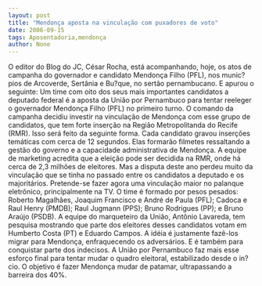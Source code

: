 ```yaml
---
layout: post
title: "Mendonça aposta na vinculação com puxadores de voto"
date: 2006-09-15
tags: Aposentadoria,mendonça
author: None
---
```


O editor do Blog do JC, César Rocha, está acompanhando, hoje,&nbsp;os atos de campanha do governador e candidato Mendonça Filho (PFL), nos munic?pios de Arcoverde, Sertânia e Bu?que, no sertão pernambucano.&nbsp;E apurou o seguinte:
Um time com oito dos seus mais importantes candidatos a deputado federal é a aposta da União por Pernambuco para tentar reeleger o governador Mendonça Filho (PFL) no primeiro turno. 
O comando da campanha decidiu investir na vinculação de Mendonça com esse grupo de candidatos, que tem forte inserção na Região Metropolitanda do Recife (RMR).
Isso será feito da seguinte forma. Cada candidato gravou inserções temáticas com cerca de 12 segundos. Elas formarão filmetes ressaltando a gestão do governo e a capacidade administrativa de Mendonça. 
A equipe de marketing acredita que a eleição pode ser decidida na RMR, onde há cerca de 2,3 milhões de eleitores. 
Mas a disputa deste ano perdeu muito da vinculação que se tinha no passado entre os candidatos a deputado e os majoritários. Pretende-se fazer agora uma vinculação maior no palanque eletrônico, principalmente na TV. 
O time é formado por pesos pesados: Roberto Magalhães, Joaquim Francisco e André de Paula (PFL); Cadoca e Raul Henry (PMDB); Raul Jugmann (PPS); Bruno Rodrigues (PP); e Bruno Araújo (PSDB). 
A equipe do marqueteiro da União, Antônio Lavareda, tem pesquisa mostrando que parte dos eleitores desses candidatos votam em Humberto Costa (PT) e Eduardo Campos.
A idéia é justamente fazê-los migrar para Mendonça, enfraquecendo os adversários. E é também para conquistar parte dos indecisos. 
A União por Pernambuco faz mais esse esforço final para tentar mudar o quadro eleitoral, estabilizado desde o in?cio. 
O objetivo é fazer Mendonça mudar de patamar, ultrapassando a barreira dos 40%.  